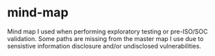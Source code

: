# mind-map
Mind map I used when performing exploratory testing or pre-ISO/SOC validation. Some paths are missing from the master map I use due to sensistive information disclosure and/or undisclosed vulnerabilities.


